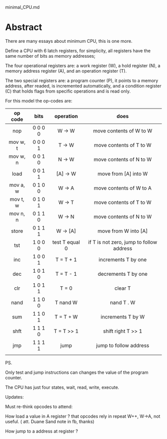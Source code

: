 minimal_CPU.md

# Abstract

There are many essays about minimum CPU, this is one more.

Define a CPU with 6 latch registers, for simplicity, all registers have the same number of bits as memory addresses;

The four operational registers are: a work register (W), a hold register (N), a memory address register (A), and an operation register (T).

The two special registers are: a program counter  (P), it points to a memory address, after  readed, is incremented automatically, and a condition register (C) that holds flags from specific operations and is read only.  

For this model the op-codes are:

  | op code | bits | operation | does |
  | :----: | :----: | :----: | :----: |
  | nop | 0 0 0 0 | W -> W | move contents of W to W |
  | mov w, t | 0 0 0 1 | T -> W | move contents of T to W |
  | mov w, n | 0 0 1 0 | N -> W | move contents of N to W |
  | load | 0 0 1 1 | [A] -> W | move from [A] into W |
  | mov a, w | 0 1 0 0 | W -> A | move contents of W to A |
  | mov t, w | 0 1 0 1 | W -> T | move contents of T to W |
  | mov n, n | 0 1 1 0 | W -> N | move contents of N to W |
  | store | 0 1 1 1 | W -> [A] | move from W into [A] |
  | tst | 1 0 0 0 | test T equal 0 | if T is not zero, jump to follow address |
  | inc | 1 0 0 1 | T = T + 1 | increments T by one |
  | dec | 1 0 1 0 | T = T - 1 | decrements T by one |
  | clr | 1 0 1 1 | T = 0 | clear T | 
  | nand | 1 1 0 0 | T nand W | nand T . W |
  | sum | 1 1 0 1 | T = T + W | increments T by W |
  | shft | 1 1 1 0 | T = T >> 1 | shift right T >> 1 |
  | jmp | 1 1 1 1 | jump | jump to follow address | 
  | | | | | 
  
PS.
  
  Only test and jump instructions can changes the value of  the program counter.
  
  The CPU has just four states, wait, read, write, execute.

Updates:

  Must re-think opcodes to attend:
  
  How load a value in A register ? that opcodes rely in repeat W++, W->A, not useful. ( att. Duane Sand note in fb, thanks)
  
  How jump to a address at register ? 
  
  
